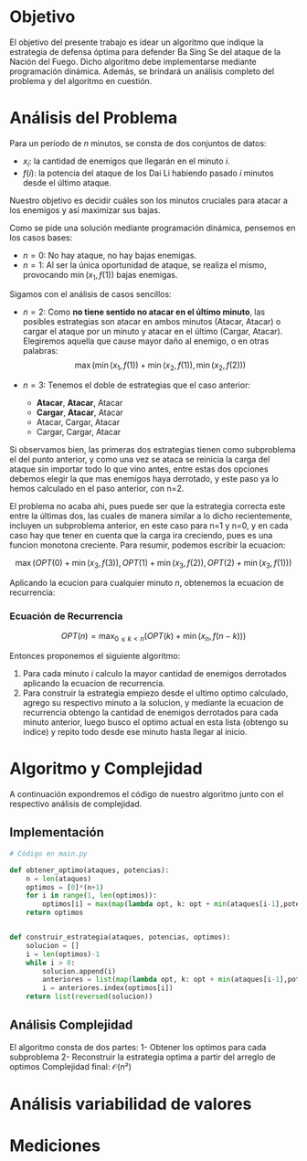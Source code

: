 # Objetivo

El objetivo del presente trabajo es idear un algoritmo que indique la estrategia de defensa óptima para defender Ba Sing Se del ataque de la Nación del Fuego. Dicho algoritmo debe implementarse mediante programación dinámica. Además, se brindará un análisis completo del problema y del algoritmo en cuestión.

# Análisis del Problema

Para un período de $n$ minutos, se consta de dos conjuntos de datos:
- $x_i$: la cantidad de enemigos que llegarán en el minuto $i$.
- $f(i)$: la potencia del ataque de los Dai Li habiendo pasado $i$ minutos desde el último ataque.

Nuestro objetivo es decidir cuáles son los minutos cruciales para atacar a los enemigos y así maximizar sus bajas.

Como se pide una solución mediante programación dinámica, pensemos en los casos bases:
- $n=0$: No hay ataque, no hay bajas enemigas.
- $n=1$: Al ser la única oportunidad de ataque, se realiza el mismo, provocando $\min(x_1, f(1))$ bajas enemigas.

Sigamos con el análisis de casos sencillos:
- $n=2$: Como **no tiene sentido no atacar en el último minuto**, las posibles estrategias son atacar en ambos minutos (Atacar, Atacar) o cargar el ataque por un minuto y atacar en el último (Cargar, Atacar). Elegiremos aquella que cause mayor daño al enemigo, o en otras palabras:
$$\max(\min(x_1,f(1))+\min(x_2, f(1)), \min(x_2, f(2)))$$

- $n=3$: Tenemos el doble de estrategias que el caso anterior:
    - **Atacar**, **Atacar**, Atacar
    - **Cargar**, **Atacar**, Atacar
    - Atacar, Cargar, Atacar
    - Cargar, Cargar, Atacar

Si observamos bien, las primeras dos estrategias tienen como subproblema el del punto anterior, y como una vez se ataca se reinicia la carga del ataque sin importar todo lo que vino antes, entre estas dos opciones debemos elegir la que mas enemigos haya derrotado, y este paso ya lo hemos calculado en el paso anterior, con n=2.

El problema no acaba ahi, pues puede ser que la estrategia correcta este entre la últimas dos, las cuales de manera similar a lo dicho recientemente,  incluyen un subproblema anterior, en este caso para n=1 y n=0, y en cada caso hay que tener en cuenta que la carga ira creciendo, pues es una funcion monotona creciente.
Para resumir, podemos escribir la ecuacion:

$$\max(OPT(0) + \min(x_3,f(3)), OPT(1) + \min(x_3, f(2)), OPT(2) + \min(x_3, f(1)))$$

Aplicando la ecucion para cualquier minuto $n$, obtenemos la ecuacion de recurrencia:

### Ecuación de Recurrencia

$$
OPT(n) = \max_{0\le k\lt n}\left(OPT(k) +\min(x_{n},f(n-k))\right)
$$

Entonces proponemos el siguiente algoritmo:
1. Para cada minuto $i$ calculo la mayor cantidad de enemigos derrotados aplicando la ecuacion de recurrencia.
2. Para construir la estrategia empiezo desde el ultimo optimo calculado, agrego su respectivo minuto a la solucion, y mediante la ecuacion de recurrencia obtengo la cantidad de enemigos derrotados para cada minuto anterior, luego busco el optimo actual en esta lista (obtengo su indice) y repito todo desde ese minuto hasta llegar al inicio.  

# Algoritmo y Complejidad
A continuación expondremos el código de nuestro algoritmo junto con el respectivo análisis de complejidad.

## Implementación

```python
# Código en main.py

def obtener_optimo(ataques, potencias):
    n = len(ataques)
    optimos = [0]*(n+1)
    for i in range(1, len(optimos)):
        optimos[i] = max(map(lambda opt, k: opt + min(ataques[i-1],potencias[i-1-k]), optimos[:i], range(i))) 
    return optimos


def construir_estrategia(ataques, potencias, optimos):
    solucion = []
    i = len(optimos)-1
    while i > 0:
        solucion.append(i)
        anteriores = list(map(lambda opt, k: opt + min(ataques[i-1],potencias[i-1-k]), optimos[:i], range(i)))
        i = anteriores.index(optimos[i])
    return list(reversed(solucion))

```

## Análisis Complejidad
El algoritmo consta de dos partes: 
1- Obtener los optimos para cada subproblema
2- Reconstruir la estrategia optima a partir del arreglo de optimos
Complejidad final: $\mathcal{O}(n²)$

# Análisis variabilidad de valores


# Mediciones
